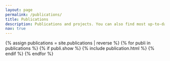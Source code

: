 ```yaml
---
layout: page
permalink: /publications/
title: Publications
description: Publications and projects. You can also find most up-to-date entries for my latest publications on the Google Scholar page.
nav: true
---
```


<div class="publications">
  <div class="table-responsive">
    <table class="table table-sm table-borderless">
    {% assign publications = site.publications | reverse %}
    {% for publi in publications %}
      {% if publi.show %}
        {% include publication.html %}
      {% endif %}
    {% endfor %}
    </table>
  </div>
